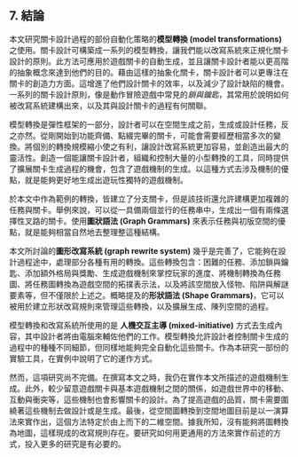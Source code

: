 ## 7. 結論

本文研究關卡設計過程的部份自動化策略的**模型轉換 (model transformations)** 之使用。關卡設計可構築成一系列的模型轉換，讓我們能以改寫系統來正規化關卡設計的原則。此方法可應用於遊戲關卡的自動生成，並且讓關卡設計者能以更高階的抽象概念來達到他們的目的。藉由這樣的抽象化關卡，關卡設計者可以更專注在關卡的創造力方面。這增進了他們設計關卡的效率，以及減少了設計缺陷的機會。一系列的關卡設計原則，像是動作冒險遊戲中常見的*鎖與鑰匙*，其常用於說明如何被改寫系統建構出來，以及其與設計關卡的過程有何關聯。

模型轉換是彈性框架的一部分，設計者可以在空間生成之前，生成或設計任務，反之亦然。從剛開始到功能齊備、點綴完畢的關卡，可能會需要經歷相當多次的變換。將個別的轉換規模縮小使之有利，讓設計改寫系統更加容易，並創造出最大的靈活性。創造一個能讓關卡設計者，組織和控制大量的小型轉換的工具，同時提供了擴展關卡生成過程的機會，包含了遊戲機制的生成。以這種方式去涉及機制的優點，就是能夠更好地生成出遊玩性獨特的遊戲機制。

於本文中作為範例的轉換，皆建立了分支關卡，但是該技術還允許建構更加複雜的任務與關卡。舉例來說，可以從一具備兩個並行的任務串中，生成出一個有兩條選擇性叉路的關卡。使用**圖狀語法 (Graph Grammars)** 來表示任務與初版空間的優點，就是能夠相當自然地去整理整這種結構。

本文所討論的**圖形改寫系統 (graph rewrite system)** 幾乎是完善了，它能夠在設計過程途中，處理部分各種有用的轉換。這些轉換包含：困難的任務、添加鎖與鑰匙、添加額外格局與獎勵、生成遊戲機制來掌控玩家的進度、將機制轉換為任務圖、將任務圖轉換為遊戲空間的拓撲表示法，以及將該空間放入怪物、陷阱與解謎要素等，但不僅限於上述之。概略提及的**形狀語法 (Shape Grammars)**，它可以被用於建立形狀改寫規則來管理這些轉換，以及擴展生成、陳列空間的過程。

模型轉換和改寫系統所使用的是 **人機交互主導 (mixed-initiative)** 方式去生成內容，其中設計者將由電腦來輔佐他們的工作。模型轉換允許設計者控制關卡生成的過程中的種種不同細節，但同樣地能夠完全自動化這些關卡。作為本研究一部份的實驗工具，在實例中說明了它的運作方式。

然而，這項研究尚不完備。在撰寫本文之時，我仍在實作本文所描述的遊戲機制生成。此外，較少留意遊戲關卡與基本遊戲機制之間的關係，如遊戲世界中的移動、互動與衝突等，這些機制也會影響關卡的設計。為了提高遊戲的品質，關卡需要圍繞著這些機制去做設計或是生成。最後，從空間圖轉換到空間地圖目前是以一演算法來實作出，這個方法特定於由上而下的二維空間。據我所知，沒有能夠將圖轉換為地圖，這樣現成的改寫規則存在。要研究如何用更通用的方法來實作前述的方式，投入更多的研究是有必要的。
